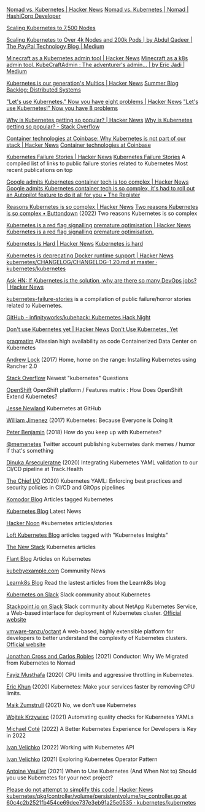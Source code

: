 
[Nomad vs. Kubernetes | Hacker News](https://news.ycombinator.com/item?id=28875764)
[Nomad vs. Kubernetes | Nomad | HashiCorp Developer](https://developer.hashicorp.com/nomad/docs/nomad-vs-kubernetes)

[Scaling Kubernetes to 7,500 Nodes](https://openai.com/blog/scaling-kubernetes-to-7500-nodes)

[Scaling Kubernetes to Over 4k Nodes and 200k Pods | by Abdul Qadeer | The PayPal Technology Blog | Medium](https://medium.com/paypal-tech/scaling-kubernetes-to-over-4k-nodes-and-200k-pods-29988fad6ed)

[Minecraft as a Kubernetes admin tool | Hacker News](https://news.ycombinator.com/item?id=29816972)
[Minecraft as a k8s admin tool. KubeCraftAdmin : The adventurer's admin… | by Eric Jadi | Medium](https://eric-jadi.medium.com/minecraft-as-a-k8s-admin-tool-cf16f890de42)

[Kubernetes is our generation's Multics | Hacker News](https://news.ycombinator.com/item?id=27903720)
[Summer Blog Backlog: Distributed Systems](https://www.oilshell.org/blog/2021/07/blog-backlog-2.html)

["Let's use Kubernetes." Now you have eight problems | Hacker News](https://news.ycombinator.com/item?id=22491170)
["Let's use Kubernetes!" Now you have 8 problems](https://pythonspeed.com/articles/dont-need-kubernetes/)

[Why is Kubernetes getting so popular? | Hacker News](https://news.ycombinator.com/item?id=23354418)
[Why is Kubernetes getting so popular? - Stack Overflow](https://stackoverflow.blog/2020/05/29/why-kubernetes-getting-so-popular/)

[Container technologies at Coinbase: Why Kubernetes is not part of our stack | Hacker News](https://news.ycombinator.com/item?id=23460066)
[Container technologies at Coinbase](https://www.coinbase.com/blog/container-technologies-at-coinbase)

[Kubernetes Failure Stories | Hacker News](https://news.ycombinator.com/item?id=26106080)
[Kubernetes Failure Stories](https://k8s.af/)
A compiled list of links to public failure stories related to Kubernetes
Most recent publications on top

[Google admits Kubernetes container tech is too complex | Hacker News](https://news.ycombinator.com/item?id=26271470)
[Google admits Kubernetes container tech is so complex, it's had to roll out an Autopilot feature to do it all for you • The Register](https://www.theregister.com/2021/02/25/google_kubernetes_autopilot/)

[Reasons Kubernetes is so complex | Hacker News](https://news.ycombinator.com/item?id=30096674)
[Two reasons Kubernetes is so complex • Buttondown](https://buttondown.email/nelhage/archive/two-reasons-kubernetes-is-so-complex/)
(2022) Two reasons Kubernetes is so complex

[Kubernetes is a red flag signalling premature optimisation | Hacker News](https://news.ycombinator.com/item?id=31974420)
[Kubernetes is a red flag signalling premature optimisation.](https://www.jeremybrown.tech/8-kubernetes-is-a-red-flag-signalling-premature-optimisation/)

[Kubernetes Is Hard | Hacker News](https://news.ycombinator.com/item?id=35331887)
[Kubernetes is hard](https://rcwz.pl/2023-03-26-kubernetes-is-hard/)

[Kubernetes is deprecating Docker runtime support | Hacker News](https://news.ycombinator.com/item?id=25279924)
[kubernetes/CHANGELOG/CHANGELOG-1.20.md at master · kubernetes/kubernetes](https://github.com/kubernetes/kubernetes/blob/master/CHANGELOG/CHANGELOG-1.20.md)

[Ask HN: If Kubernetes is the solution, why are there so many DevOps jobs? | Hacker News](https://news.ycombinator.com/item?id=31580763)

[kubernetes-failure-stories](https://github.com/hjacobs/kubernetes-failure-stories)
is a compilation of public failure/horror stories related to Kubernetes.

[GitHub - infinityworks/kubehack: Kubernetes Hack Night](https://github.com/infinityworks/kubehack)

[Don't use Kubernetes yet | Hacker News](https://news.ycombinator.com/item?id=31795160)
[Don't Use Kubernetes, Yet](https://matt-rickard.com/dont-use-kubernetes-yet)

[praqmatim](https://www.praqma.com/stories/ask/)
Atlassian high availability as code
Containerized Data Center on Kubernetes

[Andrew Lock](https://andrewlock.net/home-home-on-the-range-installing-kubernetes-using-rancher-2-0/)
(2017) Home, home on the range: Installing Kubernetes using Rancher 2.0

[Stack Overflow](https://stackoverflow.com/questions/tagged/kubernetes)
Newest "kubernetes" Questions

[OpenShift](https://www.openshift.com/container-platform/kubernetes.html)
OpenShift platform / Features matrix : How Does OpenShift Extend Kubernetes?

[Jesse Newland](https://githubengineering.com/kubernetes-at-github/)
Kubernetes at GitHub

[William Jimenez](https://containerjournal.com/2017/11/02/kubernetes-because-everyone-doing/)
(2017) Kubernetes: Because Everyone is Doing It

[Peter Benjamin](https://dev.to/petermbenjamin/how-do-you-keep-up-with-kubernetes-2209)
(2018) How do you keep up with Kubernetes?

[@memenetes](https://twitter.com/memenetes)
Twitter account publishing kubernetes dank memes / humor if that's something

[Dinuka Arseculeratne](https://dinuka-roshan.medium.com/integrating-kubernetes-yaml-validation-to-our-ci-cd-pipeline-at-track-health-78f147757276)
(2020) Integrating Kubernetes YAML validation to our CI/CD pipeline at Track.Health

[The Chief I/O](https://thechief.io/c/editorial/kubernetes-yaml-enforcing-best-practices-and-security-policies-cicd-and-gitops-pipelines/)
(2020) Kubernetes YAML: Enforcing best practices and security policies in CI/CD and GitOps pipelines

[Komodor Blog](https://komodor.com/blog/?category=kubernetes)
Articles tagged Kubernetes

[Kubernetes Blog](https://kubernetes.io/blog/)
Latest News

[Hacker Noon](https://hackernoon.com/tagged/kubernetes)
#kubernetes articles/stories

[Loft Kubernetes Blog](https://loft.sh/blog/tags/kubernetes-insights/)
articles tagged with "Kubernetes Insights"

[The New Stack](https://thenewstack.io/category/kubernetes/)
Kubernetes articles

[Flant Blog](https://blog.flant.com/)
Articles on Kubernetes

[kubebyexample.com](https://kubebyexample.com/community/news)
Community News

[Learnk8s Blog](https://learnk8s.io/blog)
Read the lastest articles from the Learnk8s blog

[Kubernetes on Slack](http://slack.k8s.io/)
Slack community about Kubernetes

[Stackpoint.io on Slack](http://slack.stackpoint.io/)
Slack community about NetApp Kubernetes Service, a Web-based interface for deployment of Kubernetes cluster.
[Official website](https://cloud.netapp.com/kubernetes-service)

[vmware-tanzu/octant](https://github.com/vmware-tanzu/octant)
A web-based, highly extensible platform for developers to better understand the complexity of Kubernetes clusters.
[Official website](https://octant.dev)

[Jonathan Cross and Carlos Robles](https://thenewstack.io/conductor-why-we-migrated-from-kubernetes-to-nomad/)
(2021) Conductor: Why We Migrated from Kubernetes to Nomad

[Fayiz Musthafa](https://medium.com/omio-engineering/cpu-limits-and-aggressive-throttling-in-kubernetes-c5b20bd8a718)
(2020) CPU limits and aggressive throttling in Kubernetes.

[Eric Khun](https://erickhun.com/posts/kubernetes-faster-services-no-cpu-limits/)
(2020) Kubernetes: Make your services faster by removing CPU limits.

[Maik Zumstrull](https://ably.com/blog/no-we-dont-use-kubernetes)
(2021) No, we don’t use Kubernetes

[Wojtek Krzywiec](https://dev.to/wkrzywiec/automating-quality-checks-for-kubernetes-yamls-398)
(2021) Automating quality checks for Kubernetes YAMLs

[Michael Coté](https://containerjournal.com/features/a-better-kubernetes-experience-for-developers-is-key-in-2022/)
(2022) A Better Kubernetes Experience for Developers is Key in 2022

[Ivan Velichko](https://iximiuz.com/en/series/working-with-kubernetes-api/)
(2022) Working with Kubernetes API

[Ivan Velichko](https://iximiuz.com/en/posts/kubernetes-operator-pattern/)
(2021) Exploring Kubernetes Operator Pattern

[Antoine Veuiller](https://cult.honeypot.io/reads/when-to-use-kubernetes-and-when-not-to/)
(2021) When to Use Kubernetes (And When Not to)
Should you use Kubernetes for your next project?

[Please do not attempt to simplify this code | Hacker News](https://news.ycombinator.com/item?id=41175586)
[kubernetes/pkg/controller/volume/persistentvolume/pv_controller.go at 60c4c2b2521fb454ce69dee737e3eb91a25e0535 · kubernetes/kubernetes](https://github.com/kubernetes/kubernetes/blob/60c4c2b2521fb454ce69dee737e3eb91a25e0535/pkg/controller/volume/persistentvolume/pv_controller.go)
